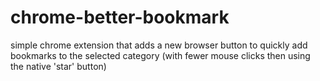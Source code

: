 chrome-better-bookmark
======================

simple chrome extension that adds a new browser button to quickly add bookmarks to the selected category (with fewer mouse clicks then using the native 'star' button)
